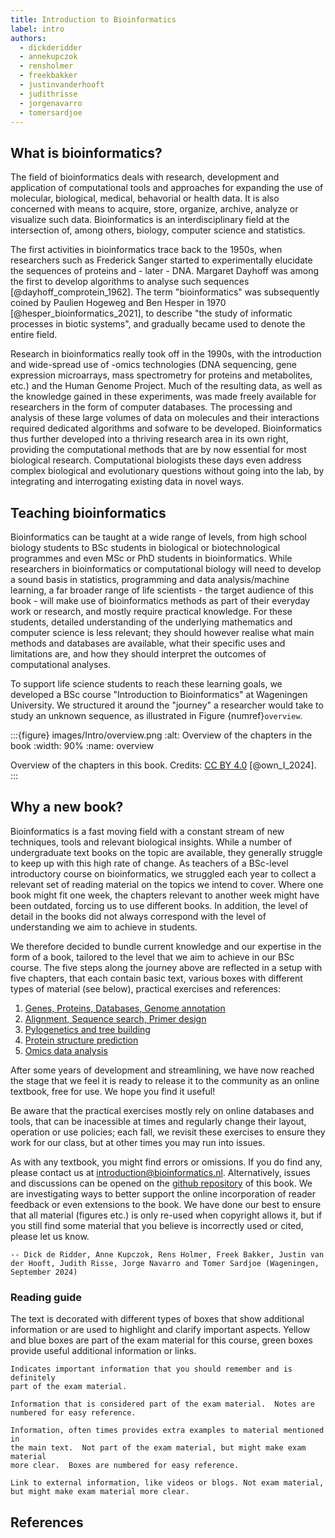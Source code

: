 ```yaml
---
title: Introduction to Bioinformatics
label: intro
authors:
  - dickderidder
  - annekupczok
  - rensholmer
  - freekbakker
  - justinvanderhooft
  - judithrisse
  - jorgenavarro
  - tomersardjoe
---
```

## What is bioinformatics?

The field of bioinformatics deals with research, development and application
of computational tools and approaches for expanding the use of molecular, 
biological, medical, behavorial or health data.  It is also concerned with means to
acquire, store, organize, archive, analyze or visualize such data. 
Bioinformatics is an interdisciplinary field at the intersection of, among
others, biology, computer science and statistics.

The first activities in bioinformatics trace back to the 1950s, when
researchers such as Frederick Sanger started to experimentally elucidate the
sequences of proteins and - later - DNA.  Margaret Dayhoff was among the
first to develop algorithms to analyse such sequences
[@dayhoff_comprotein_1962]. The term "bioinformatics" was subsequently coined
by Paulien Hogeweg and Ben Hesper in 1970
[@hesper_bioinformatics_2021], to describe "the study of informatic
processes in biotic systems", and gradually became used to denote the entire
field.

Research in bioinformatics really took off in the 1990s, with the
introduction and wide-spread use of -omics technologies (DNA sequencing,
gene expression microarrays, mass spectrometry for proteins and metabolites,
etc.) and the Human Genome Project.  Much of the resulting data, as well as
the knowledge gained in these experiments, was made freely available for
researchers in the form of computer databases.  The processing and analysis
of these large volumes of data on molecules and their interactions required
dedicated algorithms and sofware to be developed.  Bioinformatics thus
further developed into a thriving research area in its own right, providing
the computational methods that are by now essential for most biological
research.  Computational biologists these days even address complex
biological and evolutionary questions without going into the lab, by
integrating and interrogating existing data in novel ways.

## Teaching bioinformatics

Bioinformatics can be taught at a wide range of levels, from high school
biology students to BSc students in biological or biotechnological
programmes and even MSc or PhD students in bioinformatics.  While
researchers in bioinformatics or computational biology will need to develop
a sound basis in statistics, programming and data analysis/machine learning,
a far broader range of life scientists - the target audience of this book -
will make use of bioinformatics methods as part of their everyday work or
research, and mostly require practical knowledge. For these students,
detailed understanding of the underlying mathematics and computer science is
less relevant; they should however realise what main methods and databases
are available, what their specific uses and limitations are, and how they should
interpret the outcomes of computational analyses.  

To support life science students to reach these learning goals, we developed
a BSc course "Introduction to Bioinformatics" at Wageningen University. We
structured it around the "journey" a researcher would take to study an unknown
sequence, as illustrated in Figure {numref}`overview`.

:::{figure} images/Intro/overview.png
:alt: Overview of the chapters in the book
:width: 90%
:name: overview

Overview of the chapters in this book.
Credits: [CC BY 4.0](https://creativecommons.org/licenses/by/4.0) [@own_I_2024].
:::

## Why a new book?

Bioinformatics is a fast moving field with a constant stream of new
techniques, tools and relevant biological insights.  While a number of
undergraduate text books on the topic are available, they generally struggle
to keep up with this high rate of change.  As teachers of a BSc-level
introductory course on bioinformatics, we struggled each year to collect a
relevant set of reading material on the topics we intend to cover.  Where
one book might fit one week, the chapters relevant to another week might
have been outdated, forcing us to use different books.  In addition, the
level of detail in the books did not always correspond with the level of
understanding we aim to achieve in students.

We therefore decided to bundle current knowledge and our expertise in the
form of a book, tailored to the level that we aim to achieve in our BSc course. 
The five steps along the journey above are reflected in a setup with five
chapters, that each contain basic text, various boxes with different types
of material (see below), practical exercises and references:

1. [Genes, Proteins, Databases, Genome annotation](#chapter1)
2. [Alignment, Sequence search, Primer design](#chapter2)
3. [Pylogenetics and tree building](#chapter3)
4. [Protein structure prediction](#chapter4)
5. [Omics data analysis](#chapter5)

After some years of development and streamlining, we have now reached the stage 
that we feel it is ready to release it to the community as an online textbook, free
for use. We hope you find it useful!

Be aware that the practical exercises mostly rely on online databases and tools, that
can be inacessible at times and regularly change their layout, operation or use
policies; each fall, we revisit these exercises to ensure they work for our
class, but at other times you may run into issues. 

As with any textbook, you might find errors or omissions. 
If you do find any, please contact us at
[introduction\@bioinformatics.nl](mailto:introduction\@bioinformatics.nl).
Alternatively, issues and discussions can be opened on the [github repository](https://github.com/wur-bioinformatics/introduction-to-bioinformatics) of this book.
We are investigating ways to better support the online incorporation of reader
feedback or even extensions to the book. We have done our best to ensure
that all material (figures etc.) is only re-used when copyright allows it,
but if you still find some material that you believe is incorrectly used or
cited, please let us know.

```{epigraph}
-- Dick de Ridder, Anne Kupczok, Rens Holmer, Freek Bakker, Justin van der Hooft, Judith Risse, Jorge Navarro and Tomer Sardjoe (Wageningen, September 2024)
```

### Reading guide

The text is decorated with different types of boxes that show additional
information or are used to highlight and clarify important aspects.  Yellow
and blue boxes are part of the exam material for this course, green boxes
provide useful additional information or links.

```{attention} Important information
Indicates important information that you should remember and is definitely
part of the exam material.
```

```{note} Note 1: Noteworthy information
Information that is considered part of the exam material.  Notes are
numbered for easy reference.
```

```{tip} Box 1: Additional information
Information, often times provides extra examples to material mentioned in
the main text.  Not part of the exam material, but might make exam material
more clear.  Boxes are numbered for easy reference.
```

```{seealso} See also
Link to external information, like videos or blogs. Not exam material, but might make exam material more clear.
```

## References

```{bibliography}
```
